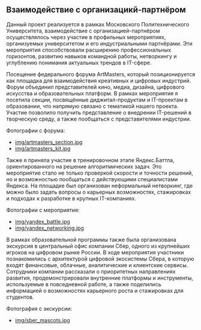 ## Взаимодействие с организацикй-партнёром

Данный проект реализуется в рамках Московского Политехнического Университета, взаимодействие с организацией-партнёром осуществлялось через участие в профильных мероприятиях, организуемых университетом и его индустриальными партнёрами. Эти мероприятия способствовали расширению профессиональных горизонтов, развитию навыков командной работы, нетворкингу и углублению понимания актуальных трендов в IT-сфере.

Посещение федерального форума ArtMasters, который позиционируется как площадка для взаимодействия креативных и цифровых индустрий. Форум объединил представителей кино, медиа, дизайна, цифрового искусства и образовательных платформ. В рамках мероприятия я посетила секции, посвящённые диджитал-продуктам и IT-проектам в образовании, что напрямую связано с тематикой нашего проекта. Участие позволило получить представление о внедрении IT-решений в творческую среду, а также пообщаться с представителями индустрии. 

Фотографии с форума:

- [img/artmasters_section.jpg](img/p1.jpg)
- [img/artmasters_kit.jpg](img/p2.png)

Также я приняла участие в тренировочном этапе Яндекс.Баттла, ориентированного на решение алгоритмических задач. Это мероприятие стало не только проверкой скорости и точности решений, но и возможностью пообщаться с действующими специалистами Яндекса. На площадке был организован неформальный нетворкинг, где можно было задать вопросы о карьерных возможностях, стажировках и подходах к разработке в крупных IT-компаниях.

Фотографии с мероприятия:

- [img/yandex_battle.jpg](img/p3.png)
- [img/yandex_networking.jpg](img/p4.png)

В рамках образовательной программы также была организована экскурсия в центральный офис компании Сбер, одного из крупнейших игроков на цифровом рынке России. В ходе мероприятия участники познакомились с архитектурой цифровой экосистемы Сбера, в которую входят финансовые, облачные, аналитические и клиентские сервисы. Сотрудники компании рассказали о приоритетных направлениях развития, продемонстрировали внутренние платформы и инструменты, используемые в повседневной работе, а также поделились информацией о возможностях карьерного роста и стажировках для студентов.

Фотография с экскурсии:

- [img/sber_mascots.jpg](img/p5.png)
